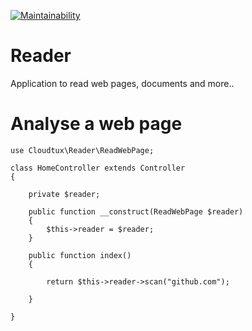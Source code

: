 [![Maintainability](https://api.codeclimate.com/v1/badges/66ff0afd47b7af77245e/maintainability)](https://codeclimate.com/github/cloudtux/reader/maintainability)

# Reader
Application to read web pages, documents and more..

# Analyse a web page
```
use Cloudtux\Reader\ReadWebPage;

class HomeController extends Controller
{

    private $reader;

    public function __construct(ReadWebPage $reader)
    {
        $this->reader = $reader;
    }

    public function index()
    {

        return $this->reader->scan("github.com");

    }

}
```